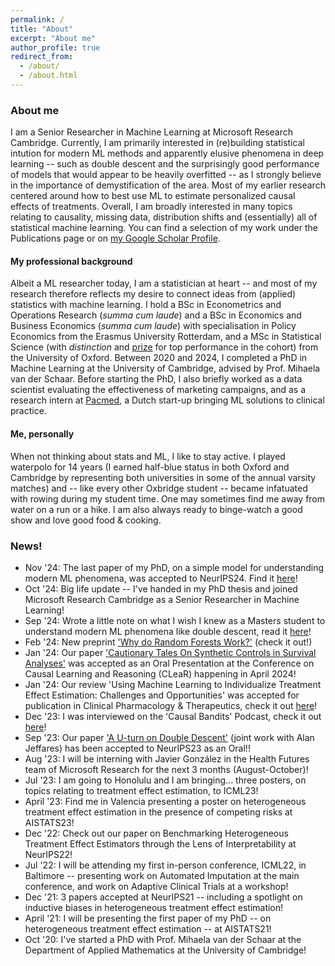 ```yaml
---
permalink: /
title: "About"
excerpt: "About me"
author_profile: true
redirect_from: 
  - /about/
  - /about.html
---
```



### About me
I am a Senior Researcher in Machine Learning at Microsoft Research Cambridge. Currently, I am primarily interested in (re)building statistical intution for  modern ML methods and apparently elusive phenomena in deep learning -- such as double descent and the surprisingly good performance of models that would appear to be heavily overfitted -- as I strongly believe in the importance of demystification of the area. Most of my earlier research centered around how to best use ML to estimate personalized causal effects of treatments.  Overall, I am broadly interested in many topics relating to causality, missing data, distribution shifts and (essentially) all of statistical machine learning. You can find a selection of my work under the Publications page or on [my Google Scholar Profile](https://scholar.google.com/citations?user=eWRBqsYAAAAJ&hl=en&oi=sra). 

#### My professional background
Albeit a ML researcher today, I am a statistician at heart -- and most of my research therefore reflects my desire to connect ideas from (applied) statistics with machine learning. I hold a BSc in Econometrics and Operations Research (_summa cum laude_) and a BSc in Economics and Business Economics (_summa cum laude_) with specialisation in Policy Economics from the Erasmus University Rotterdam, and a MSc in Statistical Science (with _distinction_ and [prize](https://www.stats.ox.ac.uk/gutierrez-toscano-prize) for top performance in the cohort) from the University of Oxford. Between 2020 and 2024, I completed a PhD in Machine Learning at the University of Cambridge, advised by Prof. Mihaela van der Schaar. Before starting the PhD, I also briefly worked as a data scientist evaluating the effectiveness of marketing campaigns, and as a research intern at [Pacmed](https://pacmed.ai/), a Dutch start-up bringing ML solutions to clinical practice. 

#### Me, personally
When not thinking about stats and ML, I like to stay active. I played waterpolo for 14 years (I earned half-blue status in both Oxford and Cambridge by representing both universities in some of the annual varsity matches) and -- like every other Oxbridge student -- became infatuated with rowing during my student time. One may sometimes find me away from water on a run or a hike. I am also always ready to binge-watch a good show and love good food & cooking. 

### News!
- Nov '24: The last paper of my PhD, on a simple model for understanding modern ML phenomena, was accepted to NeurIPS24. Find it [here](https://arxiv.org/abs/2411.00247)!
- Oct '24: Big life update -- I've handed in my PhD thesis and joined Microsoft Research Cambridge as a Senior Researcher in Machine Learning!
- Sep '24: Wrote a little note on what I wish I knew as a Masters student to understand modern ML phenomena like double descent, read it [here](https://arxiv.org/abs/2409.18842)!
- Feb '24: New preprint ['Why do Random Forests Work?'](https://arxiv.org/abs/2402.01502) (check it out!)
- Jan '24: Our paper ['Cautionary Tales On Synthetic Controls in Survival Analyses'](https://arxiv.org/abs/2312.00501) was accepted as an Oral Presentation at the Conference on Causal Learning and Reasoning (CLeaR) happening in April 2024!
- Jan '24: Our review 'Using Machine Learning to Individualize Treatment Effect Estimation: Challenges and Opportunities' was accepted for publication in Clinical Pharmacology & Therapeutics, check it out [here](https://ascpt.onlinelibrary.wiley.com/doi/abs/10.1002/cpt.3159)!
- Dec '23: I was interviewed on the 'Causal Bandits' Podcast, check it out [here](https://www.youtube.com/watch?v=w9Dy4xqn7mA&t=1s)!
- Sep '23: Our paper ['A U-turn on Double Descent'](https://arxiv.org/abs/2310.18988) (joint work with Alan Jeffares) has been accepted to NeurIPS23 as an Oral!! 
- Aug '23: I will be interning with Javier González in the Health Futures team of Microsoft Research for the next 3 months (August-October)!
- Jul '23: I am going to Honolulu and I am bringing... three posters, on topics relating to treatment effect estimation, to ICML23!
- April '23: Find me in Valencia presenting a poster on heterogeneous treatment effect estimation in the presence of competing risks at AISTATS23!
- Dec '22: Check out our paper on Benchmarking Heterogeneous Treatment Effect Estimators through the Lens of Interpretability at NeurIPS22!
- Jul '22: I will be attending my first in-person conference, ICML22, in Baltimore -- presenting work on Automated Imputation at the main conference, and work on Adaptive Clinical Trials at a workshop!
- Dec '21: 3 papers accepted at NeurIPS21 -- including a spotlight on inductive biases in heterogeneous treatment effect estimation!
- April '21: I will be presenting the first paper of my PhD -- on heterogeneous treatment effect estimation -- at AISTATS21!
- Oct '20: I've started a PhD with Prof. Mihaela van der Schaar at the Department of Applied Mathematics at the University of Cambridge!


